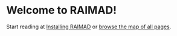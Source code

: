 # Welcome to RAIMAD!

Start reading at [Installing RAIMAD](pages/install.md)
or [browse the map of all pages](map.md).


<!--
<nav id="navgrid">
    <a href="pages/tutorial.html">
        <h3>Tutorial</h3>
        <img
            src="img/doc/tutorial.png"
            alt="tutorial icon"
            >
        Learn RAIMAD step-by-step
    </a>
    <a href="pages/packaging.html">
        <h3>Packaging</h3>
        <img
            src="img/doc/tutorial.png"
            alt="tutorial icon"
            >
        Learn RAIMAD step-by-step
    </a>
    <a href="map.html">
        <h3>Map</h3>
        <img
            src="img/doc/tutorial.png"
            alt="tutorial icon"
            >
        Browse the map of all RAIDOC pages
    </a>
</nav>

-->
<!--


```dot exec hide-input
digraph D {
    a -> b -> c;
}
```

```
unidentified code
```

```python
import marko
marko.magic(1, 'string')
```

```python exec filename=wtf.py
import os

some_var = os.getcwd()
print(some_var)

```

```python exec filename="my_script.py"
print('hello world')
print(some_var)
```

```python exec
import pycif as pc

snowman = pc.Snowman()
show(snowman)

```

```python exec
exporter = pc.CIFExporter(snowman)
exporter.export_cif()
show(exporter.as_dot())
```
-->

